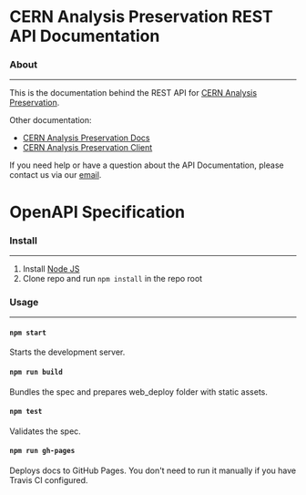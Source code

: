 

# CERN Analysis Preservation REST API Documentation

### About
----
This is the documentation behind the REST API for [CERN Analysis Preservation](https://analysispreservation.cern.ch/).

Other documentation:
- [CERN Analysis Preservation Docs](https://analysispreservation.cern.ch/docs/general/)
- [CERN Analysis Preservation Client](https://analysispreservation.cern.ch/docs/cli/)

If you need help or have a question about the API Documentation, please contact us via our [email](analysis-preservation-support@cern.ch).

# OpenAPI Specification

### Install
---
1. Install [Node JS](https://nodejs.org/)
2. Clone repo and run `npm install` in the repo root

### Usage
---

#### `npm start`
Starts the development server.

#### `npm run build`
Bundles the spec and prepares web_deploy folder with static assets.

#### `npm test`
Validates the spec.

#### `npm run gh-pages`
Deploys docs to GitHub Pages. You don't need to run it manually if you have Travis CI configured.
